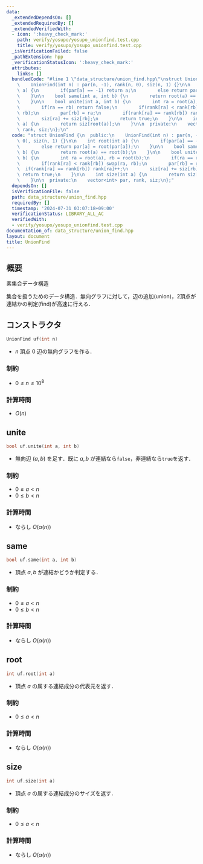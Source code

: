 ```yaml
---
data:
  _extendedDependsOn: []
  _extendedRequiredBy: []
  _extendedVerifiedWith:
  - icon: ':heavy_check_mark:'
    path: verify/yosupo/yosupo_unionfind.test.cpp
    title: verify/yosupo/yosupo_unionfind.test.cpp
  _isVerificationFailed: false
  _pathExtension: hpp
  _verificationStatusIcon: ':heavy_check_mark:'
  attributes:
    links: []
  bundledCode: "#line 1 \"data_structure/union_find.hpp\"\nstruct UnionFind {\n  public:\n\
    \    UnionFind(int n) : par(n, -1), rank(n, 0), siz(n, 1) {}\n\n    int root(int\
    \ a) {\n        if(par[a] == -1) return a;\n        else return par[a] = root(par[a]);\n\
    \    }\n\n    bool same(int a, int b) {\n        return root(a) == root(b);\n\
    \    }\n\n    bool unite(int a, int b) {\n        int ra = root(a), rb = root(b);\n\
    \        if(ra == rb) return false;\n        if(rank[ra] < rank[rb]) swap(ra,\
    \ rb);\n        par[rb] = ra;\n        if(rank[ra] == rank[rb]) rank[ra]++;\n\
    \        siz[ra] += siz[rb];\n        return true;\n    }\n\n    int size(int\
    \ a) {\n        return siz[root(a)];\n    }\n\n  private:\n    vector<int> par,\
    \ rank, siz;\n};\n"
  code: "struct UnionFind {\n  public:\n    UnionFind(int n) : par(n, -1), rank(n,\
    \ 0), siz(n, 1) {}\n\n    int root(int a) {\n        if(par[a] == -1) return a;\n\
    \        else return par[a] = root(par[a]);\n    }\n\n    bool same(int a, int\
    \ b) {\n        return root(a) == root(b);\n    }\n\n    bool unite(int a, int\
    \ b) {\n        int ra = root(a), rb = root(b);\n        if(ra == rb) return false;\n\
    \        if(rank[ra] < rank[rb]) swap(ra, rb);\n        par[rb] = ra;\n      \
    \  if(rank[ra] == rank[rb]) rank[ra]++;\n        siz[ra] += siz[rb];\n       \
    \ return true;\n    }\n\n    int size(int a) {\n        return siz[root(a)];\n\
    \    }\n\n  private:\n    vector<int> par, rank, siz;\n};"
  dependsOn: []
  isVerificationFile: false
  path: data_structure/union_find.hpp
  requiredBy: []
  timestamp: '2024-07-31 03:07:18+09:00'
  verificationStatus: LIBRARY_ALL_AC
  verifiedWith:
  - verify/yosupo/yosupo_unionfind.test.cpp
documentation_of: data_structure/union_find.hpp
layout: document
title: UnionFind
---
```


## 概要

素集合データ構造

集合を扱うためのデータ構造．無向グラフに対して，辺の追加(union)，2頂点が連結かの判定(find)が高速に行える．



## コンストラクタ

```cpp
UnionFind uf(int n)
```

* $n$ 頂点 $0$ 辺の無向グラフを作る．

### 制約

* $0 \leq n \leq 10 ^ 8$

### 計算時間

* $O(n)$



## unite

```cpp
bool uf.unite(int a, int b)
```

* 無向辺 $(a, b)$ を足す．既に $a, b$ が連結なら`false`，非連結なら`true`を返す．

### 制約

* $0 \leq a < n$
* $0 \leq b < n$

### 計算時間

* ならし $O(\alpha(n))$



## same

```cpp
bool uf.same(int a, int b)
```

* 頂点 $a, b$ が連結かどうか判定する．

### 制約

* $0 \leq a < n$
* $0 \leq b < n$

### 計算時間

* ならし $O(\alpha(n))$



## root

```cpp
int uf.root(int a)
```

* 頂点 $a$ の属する連結成分の代表元を返す．

### 制約

* $0 \leq a < n$

### 計算時間

* ならし $O(\alpha(n))$



## size

```cpp
int uf.size(int a)
```

* 頂点 $a$ の属する連結成分のサイズを返す．

### 制約

* $0 \leq a < n$

### 計算時間

* ならし $O(\alpha(n))$